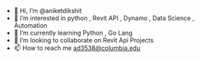 - 👋 Hi, I’m @aniketdikshit
- 👀 I’m interested in python , Revit API , Dynamo , Data Science , Automation
- 🌱 I’m currently learning Python , Go Lang
- 💞️ I’m looking to collaborate on Revit Api Projects
- 📫 How to reach me ad3538@columbia.edu

<!---
aniketdikshit/aniketdikshit is a ✨ special ✨ repository because its `README.md` (this file) appears on your GitHub profile.
You can click the Preview link to take a look at your changes.
--->
